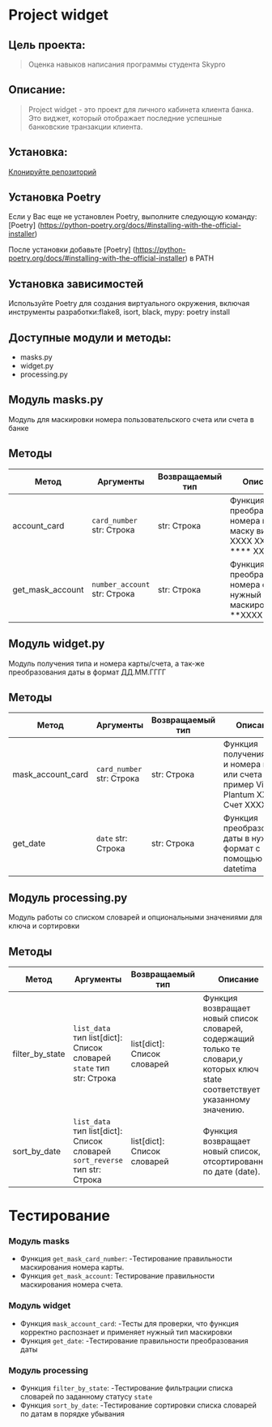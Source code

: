 # Project widget
## Цель проекта: 
>Оценка навыков написания программы студента Skypro
## Описание: 
>Project widget - это проект для личного кабинета клиента банка. <br>Это виджет, который отображает последние успешные банковские транзакции клиента.
## Установка:
[Клонируйте репозиторий](https://github.com/angelina1377/NewProject) 
## Установка Poetry
Если у Вас еще не установлен Poetry, выполните следующую команду:
[Poetry] (https://python-poetry.org/docs/#installing-with-the-official-installer)

После установки добавьте [Poetry] (https://python-poetry.org/docs/#installing-with-the-official-installer) в PATH
## Установка зависимостей
Используйте Poetry для создания виртуального окружения, включая инструменты разработки:flake8, isort, black, mypy:
poetry install
## Доступные модули и методы:
 * masks.py 
 * widget.py 
 * processing.py
## Модуль masks.py   
 Модуль для маскировки номера пользовательского счета или счета в банке
## Методы 
 
 | Метод            | Аргументы                        |  Возвращаемый тип | Описание                                                              |
 |------------------|----------------------------------|-------------------|-----------------------------------------------------------------------|
 | account_card     | ```card_number``` str: Строка    | str: Строка       | Функция преобразования номера карты в маску вида XXXX XX** **** XXXX  |
 | get_mask_account | ```number_account``` str: Строка | str: Строка       | Функция преобразования номера счета в нужный формат маскировки **XXXX |
## Модуль widget.py
 Модуль получения типа и номера карты/счета, а так-же преобразования даты в формат ДД.ММ.ГГГГ 
## Методы

| Метод             | Аргументы                     | Возвращаемый тип   | Описание                                                                            |
|-------------------|-------------------------------|--------------------|-------------------------------------------------------------------------------------|
| mask_account_card | ```card_number``` str: Строка | str: Строка        | Функция получения типа и номера карты или счета пример Visa Plantum XXXX, Счет XXXX |
| get_date          | ```date``` str: Строка        | str: Строка        | Функция преобразования даты в нужный формат с помощью datetima                      |
## Модуль processing.py
Модуль работы со списком словарей и опциональными значениями для ключа и сортировки
## Методы

| Метод             | Аргументы                                                                              | Возвращаемый тип               | Описание                                                                                                                       |
|-------------------|----------------------------------------------------------------------------------------|--------------------------------|--------------------------------------------------------------------------------------------------------------------------------|
| filter_by_state   | ```list_data``` тип list[dict]: Список словарей<br/>```state``` тип str: Строка        | list[dict]: Список словарей    | Функция возвращает новый список словарей, содержащий только те словари,у которых ключ state соответствует указанному значению. |
| sort_by_date      | ```list_data``` тип list[dict]: Список словарей<br/>```sort_reverse``` тип str: Строка | list[dict]: Список словарей    | Функция возвращает новый список, отсортированный по дате (date).                                                               |

# Тестирование
### Модуль masks
* Функция ```get_mask_card_number```:
-Тестирование правильности маскирования номера карты.
* Функция ```get_mask_account```:
Тестирование правильности маскирования номера счета.

### Модуль widget
* Функция ```mask_account_card```:
-Тесты для проверки, что функция корректно распознает и применяет нужный тип маскировки
* Функция ```get_date```:
-Тестирование правильности преобразования даты

### Модуль processing
* Функция ```filter_by_state```:
-Тестирование фильтрации списка словарей по заданному статусу ```state```
* Функция ```sort_by_date```:
-Тестирование сортировки списка словарей по датам в порядке убывания
